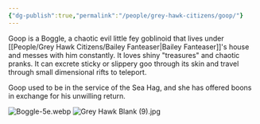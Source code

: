 ```yaml
---
{"dg-publish":true,"permalink":"/people/grey-hawk-citizens/goop/"}
---
```


Goop is a Boggle, a chaotic evil little fey goblinoid that lives under [[People/Grey Hawk Citizens/Bailey Fanteaser\|Bailey Fanteaser]]'s house and messes with him constantly.  It loves shiny "treasures" and chaotic pranks.  It can excrete sticky or slippery goo through its skin and travel through small dimensional rifts to teleport.  

Goop used to be in the service of the Sea Hag, and she has offered boons in exchange for his unwilling return.  

![Boggle-5e.webp](/img/user/Z_Attachments/Boggle-5e.webp)
![Grey Hawk Blank (9).jpg](/img/user/Z_Attachments/Grey%20Hawk%20Blank%20(9).jpg)
